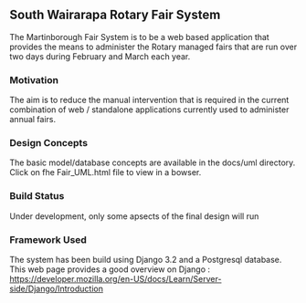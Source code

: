 ## South Wairarapa Rotary Fair System ##

The Martinborough Fair System is to be a web based application that provides the means to administer the Rotary managed fairs that are run over two days during February and March each year.  

### Motivation ###

The aim is to reduce the manual intervention that is required in the current combination of web / standalone applications currently used to administer annual fairs.

### Design Concepts ###

The basic model/database concepts are available in the docs/uml directory. Click on fhe Fair_UML.html file to view in a bowser.

### Build Status ###

Under development, only some apsects of the final design will run

### Framework Used ###

The system has been build using Django 3.2 and a Postgresql database.  
This web page provides a good overview on Django :
https://developer.mozilla.org/en-US/docs/Learn/Server-side/Django/Introduction